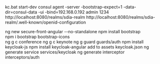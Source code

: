kc.bat start-dev
consul agent -server -bootstrap-expect=1 -data-dir=consul-data -ui -bind=192.168.0.192
admin 1234
http://localhost:8080/realms/sdia-realm
http://localhost:8080/realms/sdia-realm/.well-known/openid-configuration

ng new secure-front-angular --no-standalone
npm install bootstrap  
npm i bootstrap bootstrap-icons    
ng g c conference
ng g c keynote
ng g guard guards/auth
npm install keycloak-js
npm install keycloak-angular
add to assets keycloak.json
ng generate service services/keycloak
ng generate interceptor interceptors/auth

